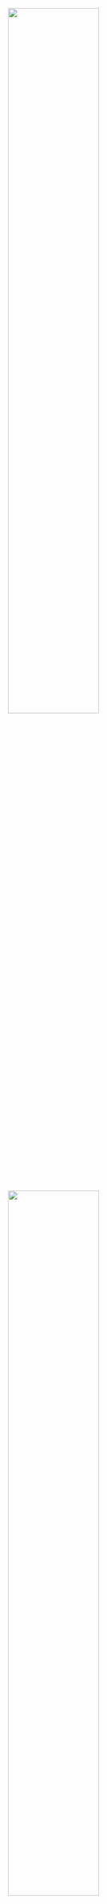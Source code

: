 <p align="center">
  <img width=60% height=60% src="https://github.com/devoworm/Proposals-Public-Lectures/blob/master/OW%20General%20Meeting%20Update/September%202020/Slide1.png"><BR>
</p>
<p align="center">
  <img width=60% height=60% src="https://github.com/devoworm/Proposals-Public-Lectures/blob/master/OW%20General%20Meeting%20Update/September%202020/Slide2.png"><BR>
</p>
<p align="center">
  <img width=60% height=60% src="https://github.com/devoworm/Proposals-Public-Lectures/blob/master/OW%20General%20Meeting%20Update/September%202020/Slide3.png"><BR>
</p>
<p align="center">
  <img width=60% height=60% src="https://github.com/devoworm/Proposals-Public-Lectures/blob/master/OW%20General%20Meeting%20Update/September%202020/Slide4.png"><BR>
</p>
<p align="center">
  <img width=60% height=60% src="https://github.com/devoworm/Proposals-Public-Lectures/blob/master/OW%20General%20Meeting%20Update/September%202020/Slide5.png"><BR>
</p>
<p align="center">
  <img width=60% height=60% src="https://github.com/devoworm/Proposals-Public-Lectures/blob/master/OW%20General%20Meeting%20Update/September%202020/Slide6.png"><BR>
</p>
<p align="center">
  <img width=60% height=60% src="https://github.com/devoworm/Proposals-Public-Lectures/blob/master/OW%20General%20Meeting%20Update/September%202020/Slide7.png"><BR>
</p>
<p align="center">
  <img width=60% height=60% src="https://github.com/devoworm/Proposals-Public-Lectures/blob/master/OW%20General%20Meeting%20Update/September%202020/Slide8.png"><BR>
</p>
<p align="center">
  <img width=60% height=60% src="https://github.com/devoworm/Proposals-Public-Lectures/blob/master/OW%20General%20Meeting%20Update/September%202020/Slide9.png"><BR>
</p>
